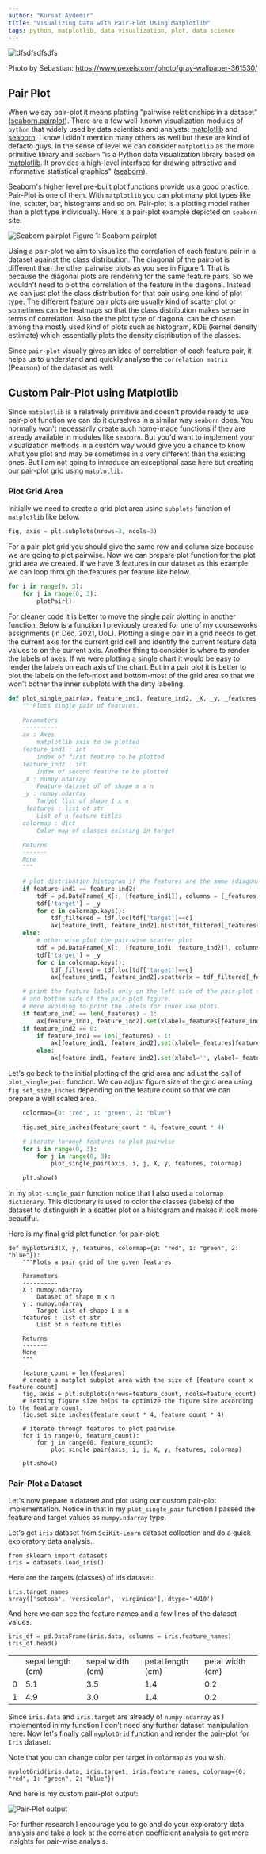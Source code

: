 ```yaml
---
author: "Kursat Aydemir"
title: "Visualizing Data with Pair-Plot Using Matplotlib"
tags: python, matplotlib, data visualization, plot, data science
---
```


![dfsdfsdfsdfs](/blog/2022/04/14/pexels-sebastian-361530.jpg")

Photo by Sebastian: https://www.pexels.com/photo/gray-wallpaper-361530/


## Pair Plot

When we say pair-plot it means plotting "pairwise relationships in a dataset" ([seaborn.pairplot](https://seaborn.pydata.org/generated/seaborn.pairplot.html)). There are a few well-known visualization modules of `python` that widely used by data scientists and analysts: [matplotlib](https://matplotlib.org/) and [seaborn](https://seaborn.pydata.org/). I know I didn't mention many others as well but these are kind of defacto guys. In the sense of level we can consider `matplotlib` as the more primitive library and `seaborn` "is a Python data visualization library based on [matplotlib](https://matplotlib.org/). It provides a high-level interface for drawing attractive and informative statistical graphics" ([seaborn](https://seaborn.pydata.org/)).

Seaborn's higher level pre-built plot functions provide us a good practice. Pair-Plot is one of them. With `matplotlib` you can plot many plot types like line, scatter, bar, histograms and so on. Pair-plot is a plotting model rather than a plot type individually. Here is a pair-plot example depicted on `seaborn` site.

![Seaborn pairplot](/blog/2022/04/14/pairplot_3_0.png)
Figure 1: Seaborn pairplot

Using a pair-plot we aim to visualize the correlation of each feature pair in a dataset against the class distribution. The diagonal of the pairplot is different than the other pairwise plots as you see in Figure 1. That is because the diagonal plots are rendering for the same feature pairs. So we wouldn't need to plot the correlation of the feature in the diagonal. Instead we can just plot the class distribution for that pair using one kind of plot type. The different feature pair plots are usually kind of scatter plot or sometimes can be heatmaps so that the class distribution makes sense in terms of correlation. Also the the plot type of diagonal can be chosen among the mostly used kind of plots such as histogram, KDE (kernel density estimate) which essentially plots the density distribution of the classes.

Since `pair-plot` visually gives an idea of correlation of each feature pair, it helps us to understand and quickly analyse the `correlation matrix` (Pearson) of the dataset as well.

## Custom Pair-Plot using Matplotlib

Since `matplotlib` is a relatively primitive and doesn't provide ready to use pair-plot function we can do it ourselves in a similar way `seaborn` does. You normally won't necessarily create such home-made functions if they are already available in modules like `seaborn`. But you'd want to implement your visualization methods in a custom way would give you a chance to know what you plot and may be sometimes in a very different than the existing ones. But I am not going to introduce an exceptional case here but creating our pair-plot grid using `matplotlib`.

### Plot Grid Area

Initially we need to create a grid plot area using `subplots` function of `matplotlib` like below.

```Python
fig, axis = plt.subplots(nrows=3, ncols=3)
```

For a pair-plot grid you should give the same row and column size because we are going to plot pairwise. Now we can prepare plot function for the plot grid area we created. If we have 3 features in our dataset as this example we can loop through the features per feature like below.

```Python
for i in range(0, 3):
    for j in range(0, 3):
        plotPair()
```

For cleaner code it is better to move the single pair plotting in another function. Below is a function I previously created for one of my courseworks assignments (in Dec. 2021, UoL). Plotting a single pair in a grid needs to get the current axis for the current grid cell and identify the current feature data values to on the current axis. Another thing to consider is where to render the labels of axes. If we were plotting a single chart it would be easy to render the labels on each axis of the chart. But in a pair plot it is better to plot the labels on the left-most and bottom-most of the grid area so that we won't bother the inner subplots with the dirty labeling.

```Python
def plot_single_pair(ax, feature_ind1, feature_ind2, _X, _y, _features, colormap):
    """Plots single pair of features.

    Parameters
    ----------
    ax : Axes
        matplotlib axis to be plotted
    feature_ind1 : int
        index of first feature to be plotted
    feature_ind2 : int
        index of second feature to be plotted
    _X : numpy.ndarray
        Feature dataset of of shape m x n
    _y : numpy.ndarray
        Target list of shape 1 x n
    _features : list of str
        List of n feature titles
    colormap : dict
        Color map of classes existing in target

    Returns
    -------
    None
    """

    # plot distribution histogram if the features are the same (diagonal of the pair-plot)
    if feature_ind1 == feature_ind2:
        tdf = pd.DataFrame(_X[:, [feature_ind1]], columns = [_features[feature_ind1]])
        tdf['target'] = _y
        for c in colormap.keys():
            tdf_filtered = tdf.loc[tdf['target']==c]
            ax[feature_ind1, feature_ind2].hist(tdf_filtered[_features[feature_ind1]], color = colormap[c], bins = 30)
    else:
        # other wise plot the pair-wise scatter plot
        tdf = pd.DataFrame(_X[:, [feature_ind1, feature_ind2]], columns = [_features[feature_ind1], _features[feature_ind2]])
        tdf['target'] = _y
        for c in colormap.keys():
            tdf_filtered = tdf.loc[tdf['target']==c]
            ax[feature_ind1, feature_ind2].scatter(x = tdf_filtered[_features[feature_ind2]], y = tdf_filtered[_features[feature_ind1]], color=colormap[c])

    # print the feature labels only on the left side of the pair-plot figure
    # and bottom side of the pair-plot figure. 
    # Here avoiding to print the labels for inner axe plots.
    if feature_ind1 == len(_features) - 1:
        ax[feature_ind1, feature_ind2].set(xlabel=_features[feature_ind2], ylabel='')
    if feature_ind2 == 0:
        if feature_ind1 == len(_features) - 1:
            ax[feature_ind1, feature_ind2].set(xlabel=_features[feature_ind2], ylabel=_features[feature_ind1])
        else:
            ax[feature_ind1, feature_ind2].set(xlabel='', ylabel=_features[feature_ind1])

```

Let's go back to the initial plotting of the grid area and adjust the call of `plot_single_pair` function. We can adjust figure size of the grid area using `fig.set_size_inches` depending on the feature count so that we can prepare a well scaled area.

```Python
    colormap={0: "red", 1: "green", 2: "blue"}

    fig.set_size_inches(feature_count * 4, feature_count * 4)

    # iterate through features to plot pairwise
    for i in range(0, 3):
        for j in range(0, 3):
            plot_single_pair(axis, i, j, X, y, features, colormap)

    plt.show()
```

In my `plot-single_pair` function notice that I also used a `colormap` `dictionary`. This dictionary is used to color the classes (labels) of the dataset to distinguish in a scatter plot or a histogram and makes it look more beautiful.

Here is my final grid plot function for pair-plot:

```
def myplotGrid(X, y, features, colormap={0: "red", 1: "green", 2: "blue"}):
    """Plots a pair grid of the given features.

    Parameters
    ----------
    X : numpy.ndarray
        Dataset of shape m x n
    y : numpy.ndarray
        Target list of shape 1 x n
    features : list of str
        List of n feature titles

    Returns
    -------
    None
    """

    feature_count = len(features)
    # create a matplot subplot area with the size of [feature count x feature count]
    fig, axis = plt.subplots(nrows=feature_count, ncols=feature_count)
    # setting figure size helps to optimize the figure size according to the feature count.
    fig.set_size_inches(feature_count * 4, feature_count * 4)

    # iterate through features to plot pairwise
    for i in range(0, feature_count):
        for j in range(0, feature_count):
            plot_single_pair(axis, i, j, X, y, features, colormap)

    plt.show()
```


### Pair-Plot a Dataset

Let's now prepare a dataset and plot using our custom pair-plot implementation. Notice in that in my `plot_single_pair` function I passed the feature and target values as `numpy.ndarray` type.

Let's get `iris` dataset from `SciKit-Learn` dataset collection and do a quick exploratory data analysis..

```
from sklearn import datasets
iris = datasets.load_iris()
```

Here are the targets (classes) of iris dataset:

```
iris.target_names
array(['setosa', 'versicolor', 'virginica'], dtype='<U10')
```

And here we can see the feature names and a few lines of the dataset values.

```
iris_df = pd.DataFrame(iris.data, columns = iris.feature_names)
iris_df.head()
```

<table>
<tr><td></td><td>sepal length (cm)</td><td>sepal width (cm)</td><td>petal length (cm)</td><td>petal width (cm)</td><tr>
<tr>
<td>0</td><td>5.1</td><td>3.5</td><td>1.4</td><td>0.2</td>
</tr>
<tr>
<td>1</td><td>4.9</td><td>3.0</td><td>1.4</td><td>0.2</td>
</tr>
</table>

Since `iris.data` and `iris.target` are already of `numpy.ndarray` as I implemented in my function I don't need any further dataset manipulation here. Now let's finally call `myplotGrid` function and render the pair-plot for `Iris` dataset.

Note that you can change color per target in `colormap` as you wish.

```
myplotGrid(iris.data, iris.target, iris.feature_names, colormap={0: "red", 1: "green", 2: "blue"})
```

And here is my custom pair-plot output:

![Pair-Plot output](/blog/2022/04/14/pairplot-output.png)


For further research I encourage you to go and do your exploratory data analysis and take a look at the correlation coefficient analysis to get more insights for pair-wise analysis.
